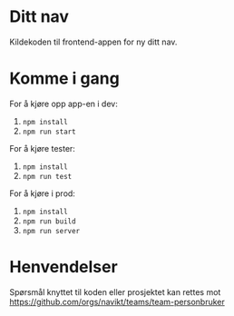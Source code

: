 # Ditt nav

Kildekoden til frontend-appen for ny ditt nav.

# Komme i gang

For å kjøre opp app-en i dev:

1.  `npm install`
2.  `npm run start`

For å kjøre tester:

1.  `npm install`
2.  `npm run test`

For å kjøre i prod:

1.  `npm install`
2.  `npm run build`
3.  `npm run server`

# Henvendelser

Spørsmål knyttet til koden eller prosjektet kan rettes mot https://github.com/orgs/navikt/teams/team-personbruker


